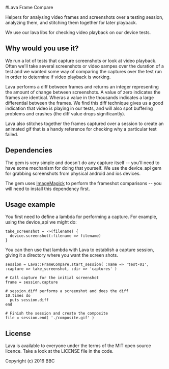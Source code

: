 #Lava Frame Compare

Helpers for analysing video frames and screenshots over a testing session,
analyzing them, and stitching them together for later playback.

We use our lava libs for checking video playback on our device tests.

## Why would you use it?

We run a lot of tests that capture screenshots or look at video playback. 
Often we'll take several screenshots or video sampes over the duration 
of a test and we wanted some way of comparing
the captures over the test run in order to determine if video playback is
working.

Lava performs a diff between frames and returns an integer representing
the amount of change between screenshots. A value of zero indicates the
frames are identical. Wheras a value in the thousands indicates a large
differential between the frames. We find this diff technique gives us a
good indication that video is playing in our tests, and will also spot
buffering problems and crashes (the diff value drops significantly).

Lava also stitches together the frames captured over a session to create
an animated gif that is a handy reference for checking why a particular test
failed.

## Dependencies

The gem is very simple and doesn't do any capture itself -- you'll need to
have some mechanism for doing that yourself. We use the device_api gem for
grabbing screenshots from physical android and ios devices.

The gem uses [ImageMagick](http://www.imagemagick.org/) to perform the
frameshot comparisons -- you will need to install this dependency first.

## Usage example

You first need to define a lambda for performing a capture. For example,
using the device_api we might do:

    take_screenshot = ->(filename) {
      device.screenshot(:filename => filename)
    }
    
You can then use that lambda with Lava to establish a capture session,
giving it a directory where you want the screen shots.
    
    session = Lava::FrameCompare.start_session( :name => 'test-01', :capture => take_screenshot, :dir => 'captures' )
    
    # Call capture for the initial screenshot
    frame = session.capture

    # session.diff performs a screenshot and does the diff
    10.times do
      puts session.diff
    end

    # Finish the session and create the composite
    file = session.end( './composite.gif' )
    
## License

Lava is available to everyone under the terms of the MIT open source licence. Take a look at the LICENSE file in the code.

Copyright (c) 2016 BBC

